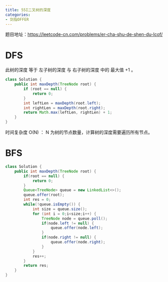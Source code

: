 ```yaml
---
title: 55I二叉树的深度
categories: 
- 剑指OFFER
---
```


题目地址：https://leetcode-cn.com/problems/er-cha-shu-de-shen-du-lcof/

# DFS

此树的深度 等于 左子树的深度 与 右子树的深度 中的 最大值 +1 。

```java
class Solution {
    public int maxDepth(TreeNode root) {
        if (root == null) {
            return 0;
        }
        int leftLen = maxDepth(root.left);
        int rightLen = maxDepth(root.right);
        return Math.max(leftLen, rightLen) + 1;
    }
}
```

时间复杂度 O(N) ： N 为树的节点数量，计算树的深度需要遍历所有节点。

# BFS

```java
class Solution {
    public int maxDepth(TreeNode root) {
        if(root == null) {
            return 0;
        }
        Queue<TreeNode> queue = new LinkedList<>();
        queue.offer(root);
        int res = 0;
        while(!queue.isEmpty()) {
            int size = queue.size();
            for (int i = 0;i<size;i++) {
                TreeNode node = queue.poll();
                if(node.left != null) {
                    queue.offer(node.left);
                }
                if(node.right != null) {
                    queue.offer(node.right);
                }
            }
            res++;
        }
        return res;
    }
}
```